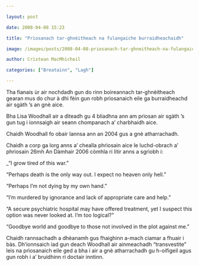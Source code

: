 ```yaml
---

layout: post

date: 2008-04-08 15:23

title: "Prìosanach tar-ghnèitheach na fulangaiche burraidheachaidh"

image: /images/posts/2008-04-08-priosanach-tar-ghneitheach-na-fulangaiche-burraidheachaidh.webp

author: Crìstean MacMhìcheil

categories: ["Breatainn", "Lagh"]

---
```


Tha fianais ùr air nochdadh gun do rinn boireannach tar-ghnèitheach gearan mus do chur à dhì fèin gun robh prìosanaich eile ga burraidheachd air sgàth ’s an gnè aice.

Bha Lisa Woodhall air a dìteadh gu 4 bliadhna ann am prìosan air sgàth ’s gun tug i ionnsaigh air seann chompanach a’ charbhaidh aice.

Chaidh Woodhall fo obair lannsa ann an 2004 gus a gnè atharrachadh.

Chaidh a corp ga lorg anns a’ chealla phrìosain aice le luchd-obrach a’ phrìosain 26mh An Dàmhair 2006 còmhla ri litir anns a sgrìobh i:

\_“I grow tired of this war.”

“Perhaps death is the only way out. I expect no heaven only hell.”

“Perhaps I’m not dying by my own hand.”

“I’m murdered by ignorance and lack of appropriate care and help.”

“A secure psychiatric hospital may have offered treatment, yet I suspect this option was never looked at. I’m too logical?”

“Goodbye world and goodbye to those not involved in the plot against me.”

Chaidh rannsachadh a dhèanamh gus fhaighinn a-mach ciamar a fhuair i bàs. Dh’ionnsaich iad gun deach Woodhall air ainmeachadh “transvestite” leis na prìosanaich eile ged a bha i air a gnè atharrachadh gu h-oifigeil agus gun robh i a’ bruidhinn ri doctair inntinn.
